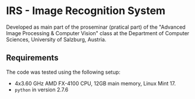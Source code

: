 # IRS - Image Recognition System

Developed as main part of the proseminar (pratical part) of the "Advanced Image
Processing & Computer Vision" class at the Department of Computer Sciences,
University of Salzburg, Austria.

## Requirements

The code was tested using the following setup:

* 4x3.60 GHz AMD FX-4100 CPU, 12GB main memory, Linux Mint 17.
* `python` in version 2.7.6
